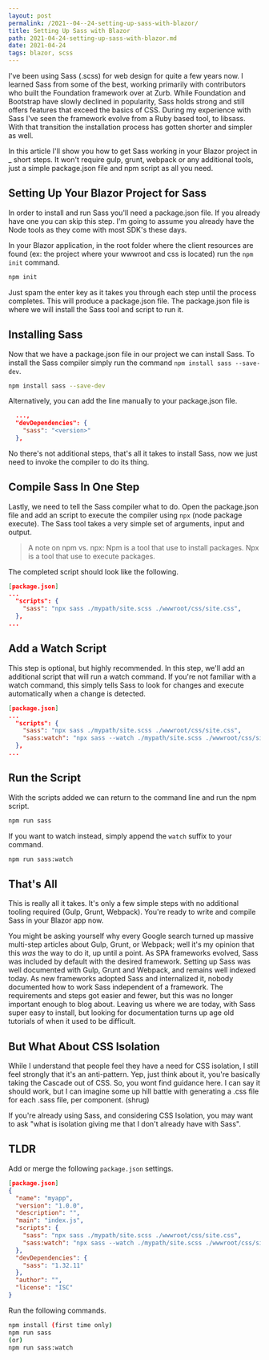 ```yaml
---
layout: post
permalink: /2021--04--24-setting-up-sass-with-blazor/
title: Setting Up Sass with Blazor
path: 2021-04-24-setting-up-sass-with-blazor.md
date: 2021-04-24
tags: blazor, scss
---
```


I've been using Sass (.scss) for web design for quite a few years now. I learned Sass from some of the best, working primarily with contributors who built the Foundation framework over at Zurb. While Foundation and Bootstrap have slowly declined in popularity, Sass holds strong and still offers features that exceed the basics of CSS. During my experience with Sass I've seen the framework evolve from a Ruby based tool, to libsass. With that transition the installation process has gotten shorter and simpler as well.

In this article I'll show you how to get Sass working in your Blazor project in _ short steps. It won't require gulp, grunt, webpack or any additional tools, just a simple package.json file and npm script as all you need.

## Setting Up Your Blazor Project for Sass

In order to install and run Sass you'll need a package.json file. If you already have one you can skip this step. I'm going to assume you already have the Node tools as they come with most SDK's these days.

In your Blazor application, in the root folder where the client resources are found (ex: the project where your wwwroot and css is located) run the `npm init` command.

```bash
npm init
```

Just spam the enter key as it takes you through each step until the process completes. This will produce a package.json file. The package.json file is where we will install the Sass tool and script to run it.

## Installing Sass

Now that we have a package.json file in our project we can install Sass. To install the Sass compiler simply run the command `npm install sass --save-dev`.

```bash
npm install sass --save-dev
```

Alternatively, you can add the line manually to your package.json file.

```json
  ...,
  "devDependencies": {
    "sass": "<version>"
  },
```

No there's not additional steps, that's all it takes to install Sass, now we just need to invoke the compiler to do its thing.

## Compile Sass In One Step

Lastly, we need to tell the Sass compiler what to do. Open the package.json file and add an script to execute the compiler using `npx` (node package execute). The Sass tool takes a very simple set of arguments, input and output.

> A note on npm vs. npx: Npm is a tool that use to install packages. Npx is a tool that use to execute packages.

The completed script should look like the following.

```json
[package.json]
...
  "scripts": {
    "sass": "npx sass ./mypath/site.scss ./wwwroot/css/site.css",
  },
...
```

## Add a Watch Script

This step is optional, but highly recommended. In this step, we'll add an additional script that will run a watch command. If you're not familiar with a watch command, this simply tells Sass to look for changes and execute automatically when a change is detected.

```json
[package.json]
...
  "scripts": {
    "sass": "npx sass ./mypath/site.scss ./wwwroot/css/site.css",
    "sass:watch": "npx sass --watch ./mypath/site.scss ./wwwroot/css/site.css"
  },
...
```

## Run the Script

With the scripts added we can return to the command line and run the npm script.

```bash
npm run sass
```

If you want to watch instead, simply append the `watch` suffix to your command.

```bash
npm run sass:watch
```

## That's All

This is really all it takes. It's only a few simple steps with no additional tooling required (Gulp, Grunt, Webpack). You're ready to write and compile Sass in your Blazor app now.

You might be asking yourself why every Google search turned up massive multi-step articles about Gulp, Grunt, or Webpack; well it's my opinion that this *was* the way to do it, up until a point. As SPA frameworks evolved, Sass was included by default with the desired framework. Setting up Sass was well documented with Gulp, Grunt and Webpack, and remains well indexed today. As new frameworks adopted Sass and internalized it, nobody documented how to work Sass independent of a framework. The requirements and steps got easier and fewer, but this was no longer important enough to blog about. Leaving us where we are today, with Sass super easy to install, but looking for documentation turns up age old tutorials of when it used to be difficult.

## But What About CSS Isolation

While I understand that people feel they have a need for CSS isolation, I still feel strongly that it's an anti-pattern. Yep, just think about it, you're basically taking the Cascade out of CSS. So, you wont find guidance here. I can say it should work, but I can imagine some up hill battle with generating a .css file for each .sass file, per component. (shrug)

If you're already using Sass, and considering CSS Isolation, you may want to ask "what is isolation giving me that I don't already have with Sass".

## TLDR

Add or merge the following `package.json` settings.

```json
[package.json]
{
  "name": "myapp",
  "version": "1.0.0",
  "description": "",
  "main": "index.js",
  "scripts": {
    "sass": "npx sass ./mypath/site.scss ./wwwroot/css/site.css",
    "sass:watch": "npx sass --watch ./mypath/site.scss ./wwwroot/css/site.css"
  },
  "devDependencies": {
    "sass": "1.32.11"
  },
  "author": "",
  "license": "ISC"
}
```

Run the following commands.

```bash
npm install (first time only)
npm run sass
(or)
npm run sass:watch
```